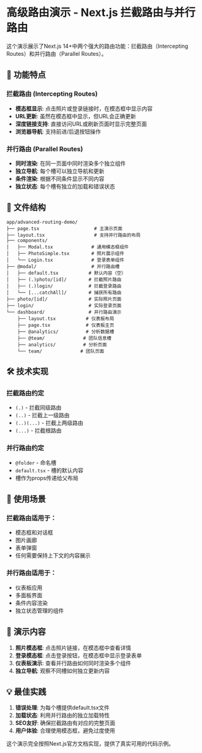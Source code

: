 # 高级路由演示 - Next.js 拦截路由与并行路由

这个演示展示了Next.js 14+中两个强大的路由功能：拦截路由（Intercepting Routes）和并行路由（Parallel Routes）。

## 🚀 功能特点

### 拦截路由 (Intercepting Routes)
- **模态框显示**: 点击照片或登录链接时，在模态框中显示内容
- **URL更新**: 虽然在模态框中显示，但URL会正确更新
- **深度链接支持**: 直接访问URL或刷新页面时显示完整页面
- **浏览器导航**: 支持前进/后退按钮操作

### 并行路由 (Parallel Routes)
- **同时渲染**: 在同一页面中同时渲染多个独立组件
- **独立导航**: 每个槽可以独立导航和更新
- **条件渲染**: 根据不同条件显示不同内容
- **独立状态**: 每个槽有独立的加载和错误状态

## 📁 文件结构

```
app/advanced-routing-demo/
├── page.tsx                    # 主演示页面
├── layout.tsx                  # 支持并行路由的布局
├── components/
│   ├── Modal.tsx              # 通用模态框组件
│   ├── PhotoSimple.tsx        # 照片展示组件
│   └── Login.tsx              # 登录表单组件
├── @modal/                    # 并行路由槽
│   ├── default.tsx           # 默认内容（空）
│   ├── (.)photo/[id]/        # 拦截照片路由
│   ├── (.)login/             # 拦截登录路由
│   └── [...catchAll]/        # 捕获所有路由
├── photo/[id]/               # 实际照片页面
├── login/                    # 实际登录页面
└── dashboard/                # 并行路由演示
    ├── layout.tsx           # 仪表板布局
    ├── page.tsx             # 仪表板主页
    ├── @analytics/          # 分析数据槽
    ├── @team/              # 团队信息槽
    ├── analytics/          # 分析页面
    └── team/              # 团队页面
```

## 🛠 技术实现

### 拦截路由约定
- `(.)` - 拦截同级路由
- `(..)` - 拦截上一级路由  
- `(..)(...)` - 拦截上两级路由
- `(...)` - 拦截根路由

### 并行路由约定
- `@folder` - 命名槽
- `default.tsx` - 槽的默认内容
- 槽作为props传递给父布局

## 📖 使用场景

### 拦截路由适用于：
- 模态框和对话框
- 图片画廊
- 表单弹窗
- 任何需要保持上下文的内容展示

### 并行路由适用于：
- 仪表板应用
- 多面板界面
- 条件内容渲染
- 独立状态管理的组件

## 🎯 演示内容

1. **照片模态框**: 点击照片链接，在模态框中查看详情
2. **登录模态框**: 点击登录按钮，在模态框中显示登录表单
3. **仪表板演示**: 查看并行路由如何同时渲染多个组件
4. **独立导航**: 观察不同槽如何独立更新内容

## 💡 最佳实践

1. **错误处理**: 为每个槽提供default.tsx文件
2. **加载状态**: 利用并行路由的独立加载特性
3. **SEO友好**: 确保拦截路由有对应的完整页面
4. **用户体验**: 合理使用模态框，避免过度使用

这个演示完全按照Next.js官方文档实现，提供了真实可用的代码示例。
